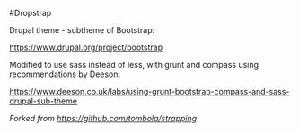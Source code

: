 #Dropstrap


Drupal theme - subtheme of Bootstrap:

https://www.drupal.org/project/bootstrap

Modified to use sass instead of less, with grunt and compass using recommendations by Deeson:

https://www.deeson.co.uk/labs/using-grunt-bootstrap-compass-and-sass-drupal-sub-theme


*Forked from https://github.com/tombola/strapping*





